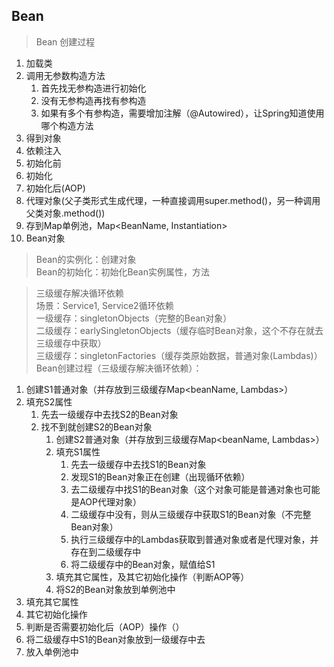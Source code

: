 
## Bean
> Bean 创建过程
1. 加载类
2. 调用无参数构造方法
   1. 首先找无参构造进行初始化
   2. 没有无参构造再找有参构造
   3. 如果有多个有参构造，需要增加注解（@Autowired），让Spring知道使用哪个构造方法
3. 得到对象
4. 依赖注入
5. 初始化前
6. 初始化
7. 初始化后(AOP)
8. 代理对象(父子类形式生成代理，一种直接调用super.method()，另一种调用父类对象.method())
9. 存到Map单例池，Map<BeanName, Instantiation>
10. Bean对象


> Bean的实例化：创建对象  
> Bean的初始化：初始化Bean实例属性，方法

> 三级缓存解决循环依赖  
> 场景：Service1, Service2循环依赖  
> 一级缓存：singletonObjects（完整的Bean对象）  
> 二级缓存：earlySingletonObjects（缓存临时Bean对象，这个不存在就去三级缓存中获取）  
> 三级缓存：singletonFactories（缓存类原始数据，普通对象(Lambdas)）  
Bean创建过程（三级缓存解决循环依赖）：  
1. 创建S1普通对象（并存放到三级缓存Map<beanName, Lambdas>）
2. 填充S2属性
   1. 先去一级缓存中去找S2的Bean对象
   2. 找不到就创建S2的Bean对象
      1. 创建S2普通对象（并存放到三级缓存Map<beanName, Lambdas>）
      2. 填充S1属性
         1. 先去一级缓存中去找S1的Bean对象
         2. 发现S1的Bean对象正在创建（出现循环依赖）
         3. 去二级缓存中找S1的Bean对象（这个对象可能是普通对象也可能是AOP代理对象）
         4. 二级缓存中没有，则从三级缓存中获取S1的Bean对象（不完整Bean对象）
         5. 执行三级缓存中的Lambdas获取到普通对象或者是代理对象，并存在到二级缓存中
         6. 将二级缓存中的Bean对象，赋值给S1
      3. 填充其它属性，及其它初始化操作（判断AOP等）
      4. 将S2的Bean对象放到单例池中
3. 填充其它属性
4. 其它初始化操作
5. 判断是否需要初始化后（AOP）操作（）
6. 将二级缓存中S1的Bean对象放到一级缓存中去
7. 放入单例池中